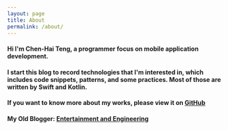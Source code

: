 ```yaml
---
layout: page
title: About
permalink: /about/
---
```


#### Hi I'm Chen-Hai Teng, a programmer focus on mobile application development.

#### I start this blog to record technologies that I'm interested in, which includes code snippets, patterns, and some practices. Most of those are written by Swift and Kotlin.

#### If you want to know more about my works, please view it on [GitHub](https://github.com/chenhaiteng)

#### My Old Blogger: [Entertainment and Engineering](http://thedoublee.blogspot.com/)
